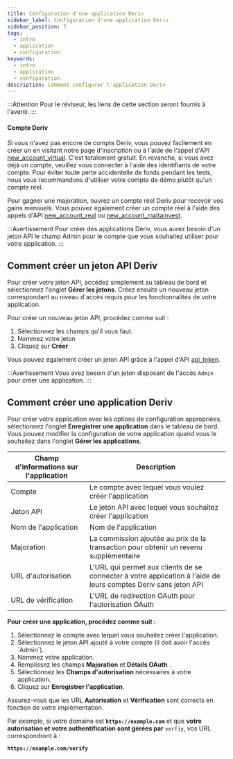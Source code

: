 ```yaml
---
title: Configuration d'une application Deriv
sidebar_label: Configuration d'une application Deriv
sidebar_position: 7
tags:
  - intro
  - application
  - configuration
keywords:
  - intro
  - application
  - configuration
description: Comment configurer l'application Deriv
---
```


:::Attention
Pour le réviseur, les liens de cette section seront fournis à l'avenir.
:::

#### Compte Deriv

Si vous n'avez pas encore de compte Deriv, vous pouvez facilement en créer un en visitant notre page d'inscription ou à l'aide de l'appel d'API [new_account_virtual](/api-explorer#new_account_virtual). C'est totalement gratuit. En revanche, si vous avez déjà un compte, veuillez vous connecter à l'aide des identifiants de votre compte. Pour éviter toute perte accidentelle de fonds pendant les tests, nous vous recommandons d'utiliser votre compte de démo plutôt qu'un compte réel.

Pour gagner une majoration, ouvrez un compte réel Deriv pour recevoir vos gains mensuels. Vous pouvez également créer un compte réel à l'aide des appels d'API [new_account_real](/api-explorer#new_account_real) ou [new_account_maltainvest](/api-explorer#new_account_maltainvest).

:::Avertissement
Pour créer des applications Deriv, vous aurez besoin d'un jeton API le champ Admin pour le compte que vous souhaitez utiliser pour votre application.
:::

## Comment créer un jeton API Deriv

Pour créer votre jeton API, accédez simplement au tableau de bord et sélectionnez l'onglet **Gérer les jetons**. Créez ensuite un nouveau jeton correspondant au niveau d'accès requis pour les fonctionnalités de votre application.

Pour créer un nouveau jeton API, procédez comme suit :

1. Sélectionnez les champs qu'il vous faut.
2. Nommez votre jeton
3. Cliquez sur **Créer**

Vous pouvez également créer un jeton API grâce à l'appel d'API [api_token](/api-explorer#api_token).

:::Avertissement
Vous avez besoin d'un jeton disposant de l'accès `Admin` pour créer une application.
:::

## Comment créer une application Deriv

Pour créer votre application avec les options de configuration appropriées, sélectionnez l'onglet **Enregistrer une application** dans le tableau de bord. Vous pouvez modifier la configuration de votre application quand vous le souhaitez dans l'onglet **Gérer les applications**.

| Champ d'informations sur l'application | Description                                                                                                     |
| -------------------------------------- | --------------------------------------------------------------------------------------------------------------- |
| Compte                                 | Le compte avec lequel vous voulez créer l'application                                                           |
| Jeton API                              | Le jeton API avec lequel vous souhaitez créer l'application                                                     |
| Nom de l'application                   | Nom de l'application                                                                                            |
| Majoration                             | La commission ajoutée au prix de la transaction pour obtenir un revenu supplémentaire                           |
| URL d'autorisation                     | L'URL qui permet aux clients de se connecter à votre application à l'aide de leurs comptes Deriv sans jeton API |
| URL de vérification                    | L'URL de redirection OAuth pour l'autorisation OAuth                                                            |

**Pour créer une application, procédez comme suit :**

1. Sélectionnez le compte avec lequel vous souhaitez créer l'application.
2. Sélectionnez le jeton API ajouté à votre compte (il doit avoir l'accès \`Admin\`).
3. Nommez votre application.
4. Remplissez les champs **Majoration** et **Détails OAuth** .
5. Sélectionnez les **Champs d'autorisation** nécessaires à votre application.
6. Cliquez sur **Enregistrer l'application**.

Assurez-vous que les URL **Autorisation** et **Vérification** sont corrects en fonction de votre implémentation.

Par exemple, si votre domaine est **`https://example.com`** et que **votre autorisation et votre authentification sont gérées par** `verfiy`, vos URL correspondront à :

**`https://example.com/verify`**
